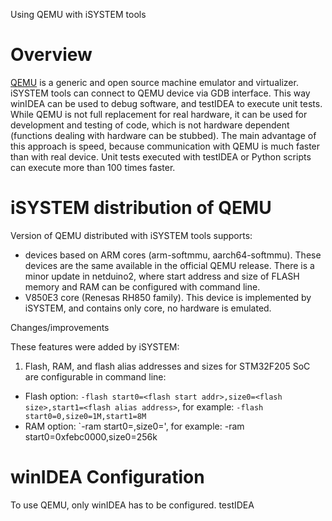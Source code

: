 Using QEMU with iSYSTEM tools

Overview
========

[QEMU](https://www.qemu.org/) is a generic and open source machine emulator 
and virtualizer. iSYSTEM tools can connect to QEMU device via GDB interface.
This way winIDEA can be used to debug software, and testIDEA to execute unit
tests. While QEMU is not full replacement for real hardware, it can be used for
development and testing of code, which is not hardware dependent (functions
dealing with hardware can be stubbed). The main advantage of this approach is
speed, because communication with QEMU is much faster than with real device.
Unit tests executed with testIDEA or Python scripts can execute more than 100
times faster.


iSYSTEM distribution of QEMU
============================

Version of QEMU distributed with iSYSTEM tools supports:

- devices based on ARM cores (arm-softmmu, aarch64-softmmu). These devices
  are the same available in the official QEMU release. There is a minor
  update in netduino2, where start address and size of FLASH memory and 
  RAM can be configured with command line.
- V850E3 core (Renesas RH850 family). This device is implemented by 
  iSYSTEM, and contains only core, no hardware is emulated. 

Changes/improvements

These features were added by iSYSTEM:

1. Flash, RAM, and flash alias addresses and sizes for STM32F205 SoC are
configurable in command line:
- Flash option: `-flash start0=<flash start addr>,size0=<flash size>,start1=<flash alias address>`,
  for example: `-flash start0=0,size0=1M,start1=8M`
- RAM option: `-ram start0=<RAM start addr>,size0=<RAM size>', for example:
  -ram start0=0xfebc0000,size0=256k

winIDEA Configuration
=====================

To use QEMU, only winIDEA has to be configured. testIDEA 


